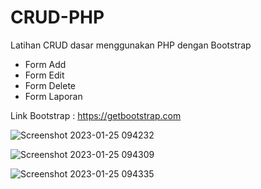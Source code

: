 # CRUD-PHP
Latihan CRUD dasar menggunakan PHP dengan Bootstrap 

- Form Add
- Form Edit
- Form Delete
- Form Laporan 

Link Bootstrap : https://getbootstrap.com



![Screenshot 2023-01-25 094232](https://user-images.githubusercontent.com/94840764/214526774-3c415811-2f5c-4d12-bc61-5273e28fe7f8.png)


![Screenshot 2023-01-25 094309](https://user-images.githubusercontent.com/94840764/214526817-2984ba2c-564a-4863-8aaf-b23ee52dcf67.png)



![Screenshot 2023-01-25 094335](https://user-images.githubusercontent.com/94840764/214526852-bba73063-a7d6-4d31-b1f8-3cf70d769a99.png)





